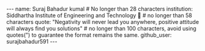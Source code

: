 --- name: Suraj Bahadur kumal # No longer than 28 characters institution: Siddhartha Institute of Engineering and Technology 🚩 # no longer than 58 characters quote: "Negativity will never lead you anywhere, positive attitude will always find you solutions" # no longer than 100 characters, avoid using quotes(") to guarantee the format remains the same. github_user: surajbahadur591 ---
